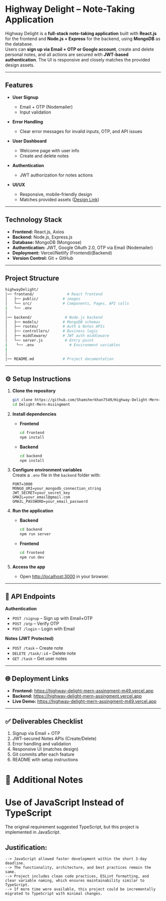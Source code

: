 # Highway Delight – Note-Taking Application

Highway Delight is a **full-stack note-taking application** built with **React.js** for the frontend and **Node.js + Express** for the backend, using **MongoDB** as the database.  
Users can **sign up via Email + OTP or Google account**, create and delete personal notes, and all actions are secured with **JWT-based authentication**. The UI is responsive and closely matches the provided design assets.

---

## Features

- **User Signup**
  - Email + OTP (Nodemailer)
  - Input validation

- **Error Handling**
  - Clear error messages for invalid inputs, OTP, and API issues

- **User Dashboard**
  - Welcome page with user info
  - Create and delete notes

- **Authentication**
  - JWT authorization for notes actions

- **UI/UX**
  - Responsive, mobile-friendly design
  - Matches provided assets ([Design Link](https://hwdlte.com/RvqdLn))

---

## Technology Stack

- **Frontend:** React.js, Axios
- **Backend:** Node.js, Express.js
- **Database:** MongoDB (Mongoose)
- **Authentication:** JWT, Google OAuth 2.0, OTP via Email (Nodemailer)
- **Deployment:** Vercel/Netlify (Frontend)(Backend)
- **Version Control:** Git + GitHub

---

## Project Structure

```bash
highwayDelight/
│── frontend/               # React frontend
│   ├── public/           # images 
│   └── src/              # Components, Pages, API calls
|   └── .env
│
│── backend/               # Node.js backend
│   ├── models/           # MongoDB schemas
│   ├── routes/           # Auth & Notes APIs
│   ├── controllers/      # Business logic
│   ├── middleware/       # JWT auth middleware
│   └── server.js          # Entry point
|    └── .env                # Environment variables
|
│
│── README.md             # Project documentation
```

---

## ⚙️ Setup Instructions

1. **Clone the repository**
    ```bash
    git clone https://github.com/Shamsherkhan7549/Highway-Delight-Mern-Assingment.git
    cd Delight-Mern-Assingment
    ```

2. **Install dependencies**
    - **Frontend**
      ```bash
      cd frontend
      npm install
      ```
    - **Backend**
      ```bash
      cd backend
      npm install
      ```

3. **Configure environment variables**  
   Create a `.env` file in the `backend` folder with:
    ```
    PORT=3000
    MONGO_URI=your_mongodb_connection_string
    JWT_SECRET=your_secret_key
    GMAIL=your_email@gmail.com
    GMAIL_PASSWORD=your_email_password
    ```

4. **Run the application**
    - **Backend**
      ```bash
      cd backend
      npm run server
      ```
    - **Frontend**
      ```bash
      cd frontend
      npm run dev
      ```

5. **Access the app**
    - Open [http://localhost:3000](http://localhost:5173) in your browser.

---

## 🔑 API Endpoints

**Authentication**
- `POST /signup` – Sign up with Email+OTP
- `POST /otp` – Verify OTP
- `POST /login` – Login with Email

**Notes (JWT Protected)**
- `POST /task` – Create note
- `DELETE /task/:id` – Delete note
- `GET /task` – Get user notes

---

## 🌐 Deployment Links

- **Frontend:** https://highway-delight-mern-assingment-m49.vercel.app
- **Backend:**  https://highway-delight-mern-assingment.vercel.app
- **Live Demo:**    https://highway-delight-mern-assingment-m49.vercel.app

---

## ✅ Deliverables Checklist

1. Signup via Email + OTP
2. JWT-secured Notes APIs (Create/Delete)
3. Error handling and validation
4. Responsive UI (matches design)
5. Git commits after each feature
6. README with setup instructions


# 📌 Additional Notes

# Use of JavaScript Instead of TypeScript

The original requirement suggested TypeScript, but this project is implemented in JavaScript.

## Justification:
    --> JavaScript allowed faster development within the short 3-day deadline.
    --> The functionality, architecture, and best practices remain the same.
    --> Project includes clean code practices, ESLint formatting, and clear variable naming, which ensures maintainability similar to TypeScript.   
    --> If more time were available, this project could be incrementally migrated to TypeScript with minimal changes.